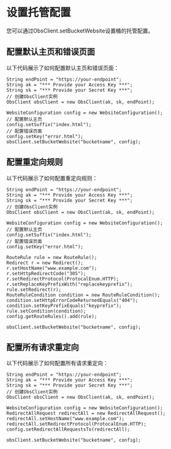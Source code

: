 # 设置托管配置<a name="ZH-CN_TOPIC_0142815448"></a>

您可以通过ObsClient.setBucketWebsite设置桶的托管配置。

## 配置默认主页和错误页面<a name="section588794417493"></a>

以下代码展示了如何配置默认主页和错误页面：

```
String endPoint = "https://your-endpoint";
String ak = "*** Provide your Access Key ***";
String sk = "*** Provide your Secret Key ***";
// 创建ObsClient实例
ObsClient obsClient = new ObsClient(ak, sk, endPoint);

WebsiteConfiguration config = new WebsiteConfiguration();
// 配置默认主页
config.setSuffix("index.html");
// 配置错误页面
config.setKey("error.html");
obsClient.setBucketWebsite("bucketname", config);
```

## 配置重定向规则<a name="section5890244114917"></a>

以下代码展示了如何配置重定向规则：

```
String endPoint = "https://your-endpoint";
String ak = "*** Provide your Access Key ***";
String sk = "*** Provide your Secret Key ***";
// 创建ObsClient实例
ObsClient obsClient = new ObsClient(ak, sk, endPoint);

WebsiteConfiguration config = new WebsiteConfiguration();
// 配置默认主页
config.setSuffix("index.html");
// 配置错误页面
config.setKey("error.html");

RouteRule rule = new RouteRule();
Redirect r = new Redirect();
r.setHostName("www.example.com");
r.setHttpRedirectCode("305");
r.setRedirectProtocol(ProtocalEnum.HTTP);
r.setReplaceKeyPrefixWith("replacekeyprefix");
rule.setRedirect(r);
RouteRuleCondition condition = new RouteRuleCondition();
condition.setHttpErrorCodeReturnedEquals("404");
condition.setKeyPrefixEquals("keyprefix");
rule.setCondition(condition);
config.getRouteRules().add(rule);

obsClient.setBucketWebsite("bucketname", config);
```

## 配置所有请求重定向<a name="section13888144414494"></a>

以下代码展示了如何配置所有请求重定向：

```
String endPoint = "https://your-endpoint";
String ak = "*** Provide your Access Key ***";
String sk = "*** Provide your Secret Key ***";
// 创建ObsClient实例
ObsClient obsClient = new ObsClient(ak, sk, endPoint);

WebsiteConfiguration config = new WebsiteConfiguration();
RedirectAllRequest redirectAll = new RedirectAllRequest();
redirectAll.setHostName("www.example.com");
redirectAll.setRedirectProtocol(ProtocalEnum.HTTP);
config.setRedirectAllRequestsTo(redirectAll);

obsClient.setBucketWebsite("bucketname", config);
```

